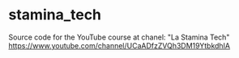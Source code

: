 # stamina_tech
Source code for the YouTube course at chanel: "La Stamina Tech"
https://www.youtube.com/channel/UCaADfzZVQh3DM19YtbkdhIA
